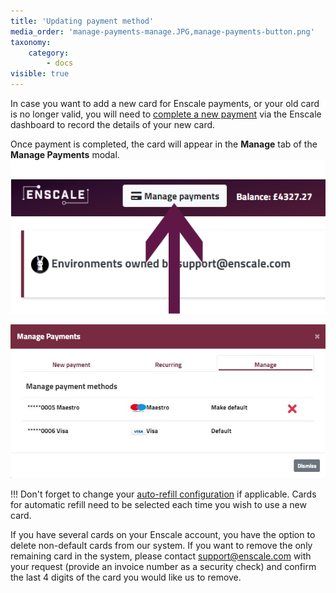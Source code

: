```yaml
---
title: 'Updating payment method'
media_order: 'manage-payments-manage.JPG,manage-payments-button.png'
taxonomy:
    category:
        - docs
visible: true
---
```


In case you want to add a new card for Enscale payments, or your old card is no longer valid, you will need to [complete a new payment](/account-and-billing/payments/refill-your-balance) via the Enscale dashboard to record the details of your new card.

Once payment is completed, the card will appear in the **Manage** tab of the **Manage Payments** modal.
![](manage-payments-button.png)

![](manage-payments-manage.JPG)

!!! Don't forget to change your [auto-refill configuration](/account-and-billing/payments/automatic-refills) if applicable. Cards for automatic refill need to be selected each time you wish to use a new card.

If you have several cards on your Enscale account, you have the option to delete non-default cards from our system. If you want to remove the only remaining card in the system, please contact support@enscale.com with your request (provide an invoice number as a security check) and confirm the last 4 digits of the card you would like us to remove.